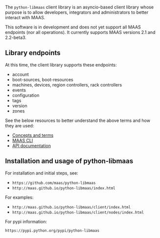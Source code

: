 <!--
Todo:
- bug tracking: https://github.com/canonical-webteam/documentation-builder/issues/83
-->
The `python-libmaas` client library is an asyncio-based client library whose purpose is to allow developers, integrators and administrators to better interact with MAAS.

This software is in development and does not yet support all MAAS endpoints (nor all operations). It currently supports MAAS versions 2.1 and 2.2-beta3.

## Library endpoints

At this time, the client library supports these endpoints:

-   account
-   boot-sources, boot-resources
-   machines, devices, region controllers, rack controllers
-   events
-   configuration
-   tags
-   version
-   zones

See the below resources to better understand the above terms and how they are used:

-   [Concepts and terms](intro-concepts.md)
-   [MAAS CLI](manage-cli.md)
-   [API documentation](api.md)

## Installation and usage of python-libmaas

For installation and initial steps, see:

-   `https://github.com/maas/python-libmaas`
-   `http://maas.github.io/python-libmaas/index.html`

For examples:

-   `http://maas.github.io/python-libmaas/client/index.html`
-   `http://maas.github.io/python-libmaas/client/nodes/index.html`

For pypi information:

`https://pypi.python.org/pypi/python-libmaas`

<!-- LINKS -->

